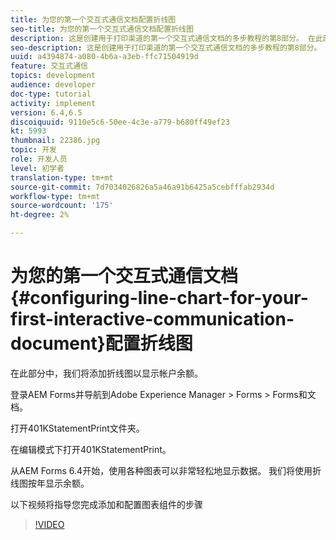 ```yaml
---
title: 为您的第一个交互式通信文档配置折线图
seo-title: 为您的第一个交互式通信文档配置折线图
description: 这是创建用于打印渠道的第一个交互式通信文档的多步教程的第8部分。 在此部分中，我们将添加折线图以显示帐户余额。
seo-description: 这是创建用于打印渠道的第一个交互式通信文档的多步教程的第8部分。 在此部分中，我们将添加折线图以显示帐户余额。
uuid: a4394874-a080-4b6a-a3eb-ffc71504919d
feature: 交互式通信
topics: development
audience: developer
doc-type: tutorial
activity: implement
version: 6.4,6.5
discoiquuid: 9110e5c6-50ee-4c3e-a779-b680ff49ef23
kt: 5993
thumbnail: 22386.jpg
topic: 开发
role: 开发人员
level: 初学者
translation-type: tm+mt
source-git-commit: 7d7034026826a5a46a91b6425a5cebfffab2934d
workflow-type: tm+mt
source-wordcount: '175'
ht-degree: 2%

---
```



# 为您的第一个交互式通信文档{#configuring-line-chart-for-your-first-interactive-communication-document}配置折线图

在此部分中，我们将添加折线图以显示帐户余额。

登录AEM Forms并导航到Adobe Experience Manager > Forms > Forms和文档。

打开401KStatementPrint文件夹。

在编辑模式下打开401KStatementPrint。

从AEM Forms 6.4开始，使用各种图表可以非常轻松地显示数据。 我们将使用折线图按年显示余额。

以下视频将指导您完成添加和配置图表组件的步骤

>[!VIDEO](https://video.tv.adobe.com/v/22386/?quality=9&learn=on)

